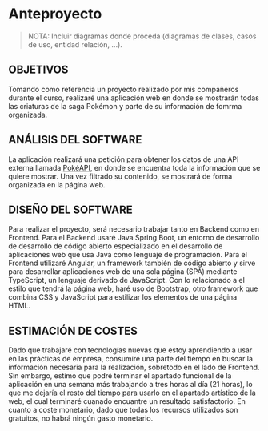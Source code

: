 # Anteproyecto

> NOTA: Incluir diagramas donde proceda (diagramas de clases, casos de uso, entidad relación, ...).

## OBJETIVOS

Tomando como referencia un proyecto realizado por mis compañeros durante el curso, realizaré una aplicación web en donde se mostrarán todas las criaturas de la saga Pokémon y parte de su información de fomrma organizada.

## ANÁLISIS DEL SOFTWARE

La aplicación realizará una petición para obtener los datos de una API externa llamada [PokéAPI](https://pokeapi.co/), en donde se encuentra toda la información que se quiere mostrar. Una vez filtrado su contenido, se mostrará de forma organizada en la página web.

## DISEÑO DEL SOFTWARE

Para realizar el proyecto, será necesario trabajar tanto en Backend como en Frontend. Para el Backend usaré Java Spring Boot, un entorno de desarrollo de desarrollo de código abierto especializado en el desarrollo de aplicaciones web que usa Java como lenguaje de programación. Para el Frontend utilizaré Angular, un framework también de código abierto y sirve para desarrollar aplicaciones web de una sola página (SPA) mediante TypeScript, un lenguaje derivado de JavaScript. Con lo relacionado a el estilo que tendrá la página web, haré uso de Bootstrap, otro framework que combina CSS y JavaScript para estilizar los elementos de una página HTML.

## ESTIMACIÓN DE COSTES

Dado que trabajaré con tecnologías nuevas que estoy aprendiendo a usar en las prácticas de empresa, consumiré una parte del tiempo en buscar la información necesaria para la realización, sobretodo en el lado de Frontend. Sin embargo, estimo que podré terminar el apartado funcional de la aplicación en una semana más trabajando a tres horas al día (21 horas), lo que me dejaría el resto del tiempo para usarlo en el apartado artístico de la web, el cual terminaré cuanado encuantre un resultado satisfactorio. En cuanto a coste monetario, dado que todas los recursos utilizados son gratuitos, no habrá ningún gasto monetario.
